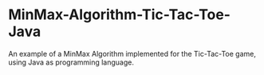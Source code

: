 # MinMax-Algorithm-Tic-Tac-Toe-Java

An example of a MinMax Algorithm implemented for the Tic-Tac-Toe game, using Java as programming language.
